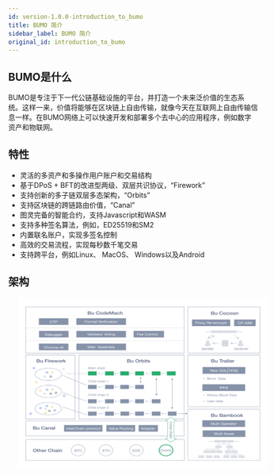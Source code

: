 ```yaml
---
id: version-1.0.0-introduction_to_bumo
title: BUMO 简介
sidebar_label: BUMO 简介
original_id: introduction_to_bumo
---
```



## BUMO是什么

BUMO是专注于下一代公链基础设施的平台，并打造一个未来泛价值的生态系统。这样一来，价值将能够在区块链上自由传输，就像今天在互联网上自由传输信息一样。在BUMO网络上可以快速开发和部署多个去中心的应用程序，例如数字资产和物联网。

## 特性

- 灵活的多资产和多操作用户账户和交易结构
- 基于DPoS + BFT的改进型两级、双层共识协议，“Firework”
- 支持创新的多子链双层多态架构，“Orbits”
- 支持区块链的跨链路由价值，“Canal”
- 图灵完备的智能合约，支持Javascript和WASM
- 支持多种签名算法，例如，ED25519和SM2
- 内置联名账户，实现多签名控制
- 高效的交易流程，实现每秒数千笔交易
- 支持跨平台，例如Linux、 MacOS、 Windows以及Android

## 架构

<img src="/docs/assets/arch.png" style= "margin-left: 20px">
